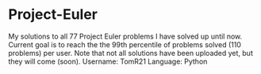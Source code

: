 # Project-Euler
My solutions to all 77 Project Euler problems I have solved up until now. Current goal is to reach the the 99th percentile of problems solved (110 problems) per user.
Note that not all solutions have been uploaded yet, but they will come (soon).
Username: TomR21
Language: Python
